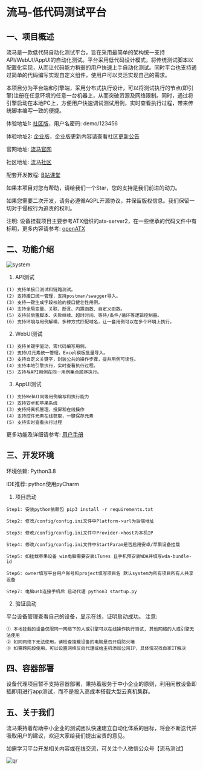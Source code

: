 # 流马-低代码测试平台
## 一、项目概述

流马是一款低代码自动化测试平台，旨在采用最简单的架构统一支持API/WebUI/AppUI的自动化测试。平台采用低代码设计模式，将传统测试脚本以配置化实现，从而让代码能力稍弱的用户快速上手自动化测试。同时平台也支持通过简单的代码编写实现自定义组件，使用户可以灵活实现自己的需求。

本项目分为平台端和引擎端，采用分布式执行设计，可以将测试执行的节点(即引擎)注册在任意环境的任意一台机器上，从而突破资源及网络限制。同时，通过将引擎启动在本地PC上，方便用户快速调试测试用例，实时查看执行过程，带来传统脚本编写一致的便捷。

体验地址1: [社区版](http://demo.liumatest.cn)，用户名密码: demo/123456

体验地址2: [企业版](http://demo-ee.liumatest.cn)，企业版更新内容请查看社区[更新公告](http://community.liumatest.cn/p/119)

官网地址: [流马官网](http://www.liumatest.cn)

社区地址: [流马社区](http://community.liumatest.cn)

配套开发教程: [B站课堂](https://www.bilibili.com/cheese/play/ss7009)

如果本项目对您有帮助，请给我们一个Star，您的支持是我们前进的动力。

如果您需要二次开发，请务必遵循AGPL开源协议，并保留版权信息。我们保留一切对于侵权行为追责的权利。

注明: 设备挂载项目主要参考ATX组织的atx-server2，在一些继承的代码文件中有标明，更多内容请参考: [openATX](https://github.com/openatx/atxserver2)

## 二、功能介绍

![system](https://user-images.githubusercontent.com/96771570/221833391-9d35308a-3f90-47c7-9e9d-e62fc1201f18.png)

1. API测试
```
(1) 支持单接口测试和链路测试。
(2) 支持接口统一管理，支持postman/swagger导入。
(3) 支持一键生成字段校验的接口健壮性用例。
(4) 支持全局变量、关联、断言、内置函数、自定义函数。
(5) 支持前后置脚本、失败继续、超时时间、等待/条件/循环等逻辑控制器。
(6) 支持环境与用例解耦，多种方式匹配域名，让一套用例可以在多个环境上执行。
```

2. WebUI测试
```
(1) 支持关键字驱动，零代码编写用例。
(2) 支持UI元素统一管理，Excel模板批量导入。
(3) 支持自定义关键字，封装公共的操作步骤，提升用例可读性。
(4) 支持本地引擎执行，实时查看执行过程。
(5) 支持与API用例在同一用例集合顺序执行。
```

3. AppUI测试
```
(1) 支持WebUI同等用例编写和执行能力
(2) 支持安卓和苹果系统
(3) 支持持真机管理、投屏和在线操作
(4) 支持控件元素在线获取，一键保存元素
(5) 支持实时查看执行过程
```

更多功能及详细请参考: [用户手册](https://docs.qq.com/doc/p/1e36932d41b40df896c1627a004068df9a28fc3f)


## 三、开发环境

环境依赖: Python3.8

IDE推荐: python使用pyCharm

1. 项目启动
```
Step1: 安装python依赖包 pip3 install -r requirements.txt

Step2: 修改/config/config.ini文件中Platform->url为后端地址

Step3: 修改/config/config.ini文件中Provider->host为本机IP

Step4: 修改/config/config.ini文件中StartParam是否启用安卓/苹果设备挂载

Step5: 如挂载苹果设备 win电脑需要安装iTunes 且手机预安装WDA并填写wda-bundle-id

Step6: owner填写平台用户账号和project填写项目名 默认system为所有项目所有人共享设备

Step7: 电脑usb连接手机后 启动代理 python3 startup.py
```

2. 验证启动

平台设备管理查看自己的设备，显示在线，证明启动成功。
注意: 
```
① 本地挂载的设备仅限同一网络下的人或引擎可以在线操作执行测试, 其他网络的人或引擎无法使用
② 如同网络下无法使用，请检查挂载设备的电脑是否开启防火墙
③ 如需跨网段使用，可以设置网络反向代理或给主机添加公网IP，具体情况找自家IT解决
```

## 四、容器部署

设备代理项目暂不支持容器部署，秉持着服务于中小企业的原则，利用闲散设备即插即用进行app测试，而不是投入高成本搭载大型云真机集群。


## 五、关于我们

流马秉持着帮助中小企业的测试团队快速建立自动化体系的目标，将会不断迭代并吸取用户的建议，欢迎大家给我们提出宝贵的意见。

如需学习平台开发相关内容或在线交流，可关注个人微信公众号【流马测试】

![qr](https://user-images.githubusercontent.com/96771570/161195670-3868f409-ed49-431f-8650-185e3e179679.png)


